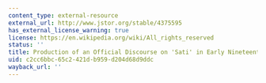 ```yaml
---
content_type: external-resource
external_url: http://www.jstor.org/stable/4375595
has_external_license_warning: true
license: https://en.wikipedia.org/wiki/All_rights_reserved
status: ''
title: Production of an Official Discourse on 'Sati' in Early Nineteenth Century Bengal
uid: c2cc6bbc-65c2-421d-b959-d204d68d9ddc
wayback_url: ''
---
```

